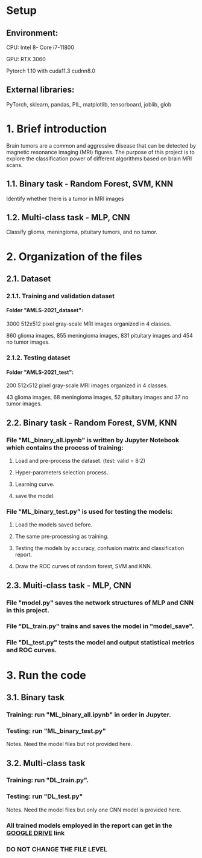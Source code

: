 # Setup

## Environment: 

CPU: Intel 8- Core i7-11800

GPU: RTX 3060

Pytorch 1.10 with cuda11.3 cudnn8.0

## External libraries:

PyTorch, sklearn, pandas, PIL, matplotlib,  tensorboard, joblib, glob

# 1. Brief introduction

Brain tumors are a common and aggressive disease that can be detected by magnetic resonance imaging (MRI) figures. The purpose of this project is to explore the classification power of different algorithms based on brain MRI scans.

## 1.1. Binary task - Random Forest, SVM, KNN

Identify whether there is a tumor in MRI images

## 1.2. Multi-class task - MLP, CNN

Classify glioma, meningioma,  pituitary tumors, and no tumor.

# 2. Organization of the files

## 2.1. Dataset

### 2.1.1. Training and validation dataset

#### Folder "AMLS-2021_dataset": 

3000 512x512 pixel gray-scale MRI images organized in 4  classes.

860 glioma images, 855 meningioma images, 831 pituitary images and 454 no tumor images.

### 2.1.2. Testing dataset

#### Folder "AMLS-2021_test": 

200 512x512 pixel gray-scale MRI images organized in 4  classes.

43 glioma images, 68 meningioma images, 52 pituitary images and 37 no tumor images.

## 2.2. Binary task - Random Forest, SVM, KNN

### File "ML_binary_all.ipynb"  is written by Jupyter Notebook which contains the process of training:

1. Load and pre-process the dataset. (test: valid = 8:2)

2. Hyper-parameters selection process.

3. Learning curve.

4. save the model.

### File "ML_binary_test.py" is used for testing the models:

1. Load the models saved before.

2. The same pre-processing as training.

3. Testing the models by accuracy, confusion matrix and classification report.

4. Draw the ROC curves of random forest, SVM and KNN.

## 2.3. Muiti-class task - MLP, CNN

### File "model.py" saves the network structures of MLP and CNN in this project.

### File "DL_train.py" trains and saves the model in "model_save".

### File "DL_test.py" tests the model and output statistical metrics and ROC curves.

# 3. Run the code

## 3.1. Binary task

### Training: run "ML_binary_all.ipynb" in order in Jupyter.

### Testing: run "ML_binary_test.py"

Notes. Need the model files but not provided here.

## 3.2. Multi-class task

### Training: run "DL_train.py".

### Testing: run "DL_test.py"

Notes. Need the model files but only one CNN model is provided here.

### All trained models employed in the report can get in the  [GOOGLE DRIVE](https://drive.google.com/drive/folders/1lIJyc9Dzal0PYi-AHzrDmhh-2IxveZ9R?usp=sharing) link

### DO NOT CHANGE THE FILE LEVEL

























